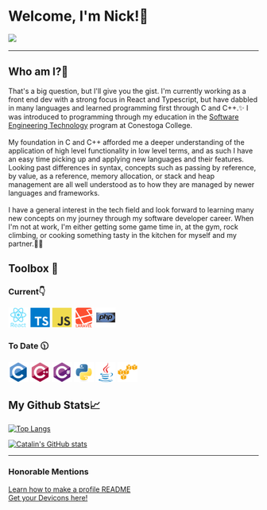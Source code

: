 # Welcome, I'm Nick!:wave:

<a href="https://www.linkedin.com/in/nbyam13/">
<img src="https://img.shields.io/badge/LinkedIn-My%20Profile-informational?style=flat&logo=linkedin"/>
</a>
<hr/>

## Who am I?🤔

That's a big question, but I'll give you the gist. I'm currently working as a front end dev with a strong focus in React and Typescript, but have dabbled in many languages and learned programming first through C and C++.✨ I was introduced to programming through my education in the [Software Engineering Technology](https://www.conestogac.on.ca/fulltime/software-engineering-technology) program at Conestoga College.<br/><br/>
My foundation in C and C++ afforded me a deeper understanding of the application of high level functionality in low level terms, and as such I have an easy time picking up and applying new languages and their features. Looking past differences in syntax, concepts such as passing by reference, by value, as a reference, memory allocation, or stack and heap management are all well understood as to how they are managed by newer languages and frameworks. <br/><br/>
I have a general interest in the tech field and look forward to learning many new concepts on my journey through my software developer career. When I'm not at work, I'm either getting some game time in, at the gym, rock climbing, or cooking something tasty in the kitchen for myself and my partner.🧑‍🍳

## Toolbox 🧰
### Current👇
<span>
  <img width="40px" height="40px" src="https://github.com/devicons/devicon/blob/master/icons/react/react-original-wordmark.svg">
  <img width="40px" height="40px" src="https://github.com/devicons/devicon/blob/master/icons/typescript/typescript-original.svg">
  <img width="40px" height="40px" src="https://github.com/devicons/devicon/blob/master/icons/javascript/javascript-original.svg">
  <img width="40px" height="40px" src="https://github.com/devicons/devicon/blob/master/icons/laravel/laravel-plain-wordmark.svg">
  <img width="40px" height="40px" src="https://github.com/devicons/devicon/blob/master/icons/php/php-original.svg">
</span>

### To Date 🕦
<span>
  <img width="40px" height="40px" src="https://github.com/devicons/devicon/blob/master/icons/c/c-original.svg"/>
  <img width="40px" height="40px" src="https://github.com/devicons/devicon/blob/master/icons/cplusplus/cplusplus-original.svg"/>
  <img width="40px" height="40px" src="https://github.com/devicons/devicon/blob/master/icons/csharp/csharp-original.svg"/>
  <img width="40px" height="40px" src="https://github.com/devicons/devicon/blob/master/icons/python/python-original.svg"/>
  <img width="40px" height="40px" src="https://github.com/devicons/devicon/blob/master/icons/java/java-original.svg"/>
  <img width="40px" height="40px" src="https://github.com/devicons/devicon/blob/master/icons/amazonwebservices/amazonwebservices-original.svg"/>
</span>

## My Github Stats📈

[![Top Langs](https://github-readme-stats.vercel.app/api/top-langs/?username=NByam13&hide=html,css&theme=radical)](https://github.com/anuraghazra/github-readme-stats)

[![Catalin's GitHub stats](https://github-readme-stats.vercel.app/api?username=NByam13&theme=radical)](https://github.com/anuraghazra/github-readme-stats)

<hr/>

### Honorable Mentions
[Learn how to make a profile README](https://dev.to/codeloungedev/how-to-create-a-kickass-github-profile-page-408a)<br/>
[Get your Devicons here!](https://github.com/devicons/devicon)
